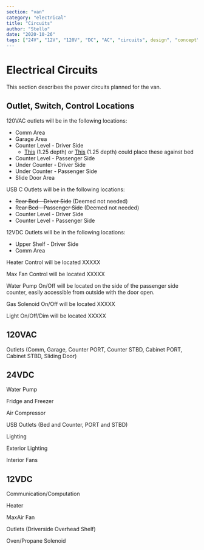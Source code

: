 ```yaml
---
section: "van"
category: "electrical"
title: "Circuits"
author: "Stello"
date: "2020-10-26"
tags: ["24V", "12V", "120V", "DC", "AC", "circuits", design", "concept", "electrical"]
---
```

# Electrical Circuits

This section describes the power circuits planned for the van.

## Outlet, Switch, Control Locations

120VAC outlets will be in the following locations:

* Comm Area
* Garage Area
* Counter Level - Driver Side 
  * [This](https://www.farmandfleet.com/products/148585-carlon-shallow-box.html?blaintm_source=google&blaintm_medium=pla&gclid=Cj0KCQiA962BBhCzARIsAIpWEL0ZxBo7hZ6lRTTaHp_B29eZpyMVcut_WesCwzd3hvVADxaRMHoxAHIaAqlkEALw_wcB) (1.25 depth) or [This](https://www.zoro.com/cantex-electrical-box-square-pvc-ez08sf/i/G3145073/?pla=true&utm_source=google&utm_medium=surfaces&utm_campaign=shopping%20feed&utm_content=free%20google%20shopping%20clicks&gclid=Cj0KCQiA962BBhCzARIsAIpWEL3SRmi1h1tdaUfajjNUF3tNYXX8NsH1hppcAxP2JZjMDwf-0M5kTtEaAj6NEALw_wcB&gclsrc=aw.ds) (1.25 depth) could place these against bed
* Counter Level - Passenger Side
* Under Counter - Driver Side
* Under Counter - Passenger Side
* Slide Door Area

USB C Outlets will be in the following locations:

* ~~Rear Bed - Driver Side~~ (Deemed not needed)
* ~~Rear Bed - Passenger Side~~ (Deemed not needed)
* Counter Level - Driver Side
* Counter Level - Passenger Side

12VDC Outlets will be in the following locations:

* Upper Shelf - Driver Side
* Comm Area

Heater Control will be located XXXXX

Max Fan Control will be located XXXXX

Water Pump On/Off will be located on the side of the passenger side counter, easily accessible from outside with the door open.

Gas Solenoid On/Off will be located XXXXX

Light On/Off/Dim will be located XXXXX



## 120VAC

Outlets (Comm, Garage, Counter PORT, Counter STBD, Cabinet PORT, Cabinet STBD, Sliding Door)

## 24VDC

Water Pump

Fridge and Freezer

Air Compressor

USB Outlets (Bed and Counter, PORT and STBD)

Lighting

Exterior Lighting

Interior Fans

## 12VDC

Communication/Computation

Heater

MaxAir Fan

Outlets (Driverside Overhead Shelf)

Oven/Propane Solenoid



